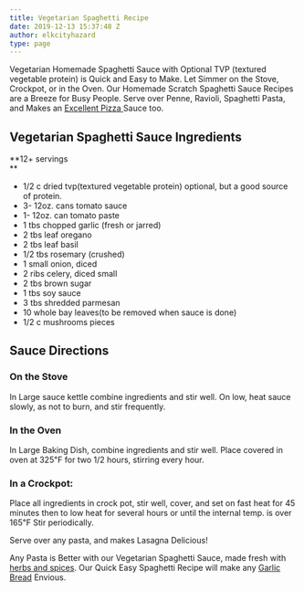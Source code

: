 ```yaml
---
title: Vegetarian Spaghetti Recipe
date: 2019-12-13 15:37:48 Z
author: elkcityhazard
type: page
---
```


Vegetarian Homemade Spaghetti Sauce with Optional TVP (textured vegetable protein) is Quick and Easy to Make. Let Simmer on the Stove, Crockpot, or in the Oven. Our Homemade Scratch Spaghetti Sauce Recipes are a Breeze for Busy People. Serve over Penne, Ravioli, Spaghetti Pasta, and Makes an <a href="/wordpress/appetizers/focaccia-pizza-vegetarian-pita-bread-and-fresh-mozzarella/" rel="noopener noreferrer" target="_blank">Excellent Pizza </a>Sauce too.

## Vegetarian Spaghetti Sauce Ingredients

**12+ servings  
** 

  * 1/2 c dried tvp(textured vegetable protein) optional, but a good source of protein.
  * 3- 12oz. cans tomato sauce
  * 1- 12oz. can tomato paste
  * 1 tbs chopped garlic (fresh or jarred)
  * 2 tbs leaf oregano
  * 2 tbs leaf basil
  * 1/2 tbs rosemary (crushed)
  * 1 small onion, diced
  * 2 ribs celery, diced small
  * 2 tbs brown sugar
  * 1 tbs soy sauce
  * 3 tbs shredded parmesan
  * 10 whole bay leaves(to be removed when sauce is done)
  * 1/2 c mushrooms pieces
## Sauce Directions

### On the Stove

In Large sauce kettle combine ingredients and stir well. On low, heat sauce slowly, as not to burn, and stir frequently.

### In the Oven

In Large Baking Dish, combine ingredients and stir well. Place covered in oven at 325&#8457; for two 1/2 hours, stirring every hour.

### In a Crockpot:

Place all ingredients in crock pot, stir well, cover, and set on fast heat for 45 minutes then to low heat for several hours or until the internal temp. is over 165&#8457; Stir periodically.

Serve over any pasta, and makes Lasagna Delicious!

Any Pasta is Better with our Vegetarian Spaghetti Sauce, made fresh with [herbs and spices][1]. Our Quick Easy Spaghetti Recipe will make any <a href="/wordpress/easy-bread-recipes/easy-homemade-bread/" rel="noopener noreferrer" target="_blank">Garlic Bread</a> Envious.

 [1]: /wordpress/herbs-and-spices-chart/